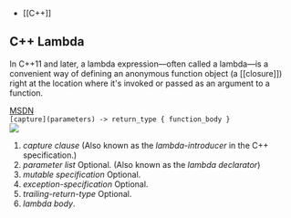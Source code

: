 - [[C++]]
## C++ Lambda
In C++11 and later, a lambda expression—often called a lambda—is a convenient way of defining an anonymous function object (a [[closure]]) right at the location where it's invoked or passed as an argument to a function.  

[MSDN](https://docs.microsoft.com/en-us/cpp/cpp/lambda-expressions-in-cpp?view=msvc-170)  
`[capture](parameters) -> return_type { function_body }`  
![](https://s2.loli.net/2022/07/08/voRHn3ZxE9u7WPi.png)
1. _capture clause_ (Also known as the _lambda-introducer_ in the C++ specification.)
2. _parameter list_ Optional. (Also known as the _lambda declarator_)
3. _mutable specification_ Optional.
4. _exception-specification_ Optional.
5. _trailing-return-type_ Optional.
6. _lambda body_.